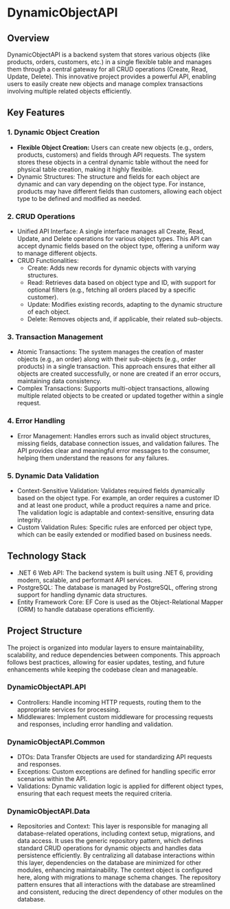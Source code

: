 # DynamicObjectAPI

## Overview

DynamicObjectAPI is a backend system that stores various objects (like products, orders, customers, etc.) in a single flexible table and manages them through a central gateway for all CRUD operations (Create, Read, Update, Delete). This innovative project provides a powerful API, enabling users to easily create new objects and manage complex transactions involving multiple related objects efficiently.

## Key Features 

### 1. Dynamic Object Creation
- **Flexible Object Creation:** Users can create new objects (e.g., orders, products, customers) and fields through API requests. The system stores these objects in a central dynamic table without the need for physical table creation, making it highly flexible.
- Dynamic Structures: The structure and fields for each object are dynamic and can vary depending on the object type. For instance, products may have different fields than customers, allowing each object type to be defined and modified as needed.

### 2. CRUD Operations
- Unified API Interface: A single interface manages all Create, Read, Update, and Delete operations for various object types. This API can accept dynamic fields based on the object type, offering a uniform way to manage different objects.
- CRUD Functionalities:
    - Create: Adds new records for dynamic objects with varying structures.
    - Read: Retrieves data based on object type and ID, with support for optional filters (e.g., fetching all orders placed by a specific customer).
    - Update: Modifies existing records, adapting to the dynamic structure of each object.
    - Delete: Removes objects and, if applicable, their related sub-objects.

### 3. Transaction Management
- Atomic Transactions: The system manages the creation of master objects (e.g., an order) along with their sub-objects (e.g., order products) in a single transaction. This approach ensures that either all objects are created successfully, or none are created if an error occurs, maintaining data consistency.
- Complex Transactions: Supports multi-object transactions, allowing multiple related objects to be created or updated together within a single request.

### 4. Error Handling
- Error Management: Handles errors such as invalid object structures, missing fields, database connection issues, and validation failures. The API provides clear and meaningful error messages to the consumer, helping them understand the reasons for any failures.

### 5. Dynamic Data Validation
- Context-Sensitive Validation: Validates required fields dynamically based on the object type. For example, an order requires a customer ID and at least one product, while a product requires a name and price. The validation logic is adaptable and context-sensitive, ensuring data integrity.
- Custom Validation Rules: Specific rules are enforced per object type, which can be easily extended or modified based on business needs.

## Technology Stack
- .NET 6 Web API: The backend system is built using .NET 6, providing modern, scalable, and performant API services.
- PostgreSQL: The database is managed by PostgreSQL, offering strong support for handling dynamic data structures.
- Entity Framework Core: EF Core is used as the Object-Relational Mapper (ORM) to handle database operations efficiently.

## Project Structure
The project is organized into modular layers to ensure maintainability, scalability, and reduce dependencies between components. This approach follows best practices, allowing for easier updates, testing, and future enhancements while keeping the codebase clean and manageable.

### DynamicObjectAPI.API
- Controllers: Handle incoming HTTP requests, routing them to the appropriate services for processing.
- Middlewares: Implement custom middleware for processing requests and responses, including error handling and validation.

### DynamicObjectAPI.Common
- DTOs: Data Transfer Objects are used for standardizing API requests and responses.
- Exceptions: Custom exceptions are defined for handling specific error scenarios within the API.
- Validations: Dynamic validation logic is applied for different object types, ensuring that each request meets the required criteria.

### DynamicObjectAPI.Data
- Repositories and Context: This layer is responsible for managing all database-related operations, including context setup, migrations, and data access. It uses the generic repository pattern, which defines standard CRUD operations for dynamic objects and handles data persistence efficiently. By centralizing all database interactions within this layer, dependencies on the database are minimized for other modules, enhancing maintainability. The context object is configured here, along with migrations to manage schema changes. The repository pattern ensures that all interactions with the database are streamlined and consistent, reducing the direct dependency of other modules on the database.






